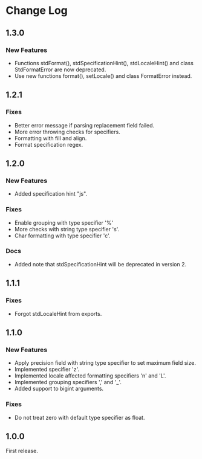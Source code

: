 # Change Log

## 1.3.0
### New Features
- Functions stdFormat(), stdSpecificationHint(), stdLocaleHint() and class StdFormatError are now deprecated.
- Use new functions format(), setLocale() and class FormatError instead.

## 1.2.1
### Fixes
- Better error message if parsing replacement field failed.
- More error throwing checks for specifiers.
- Formatting with fill and align.
- Format specification regex.

## 1.2.0
### New Features
- Added specification hint "js".
### Fixes
- Enable grouping with type specifier '%'
- More checks with string type specifier 's'.
- Char formatting with type specifier 'c'.
### Docs
- Added note that stdSpecificationHint will be deprecated in version 2.

## 1.1.1
### Fixes
- Forgot stdLocaleHint from exports.

## 1.1.0
### New Features
- Apply precision field with string type specifier to set maximum field size.
- Implemented specifier 'z'.
- Implemented locale affected formatting specifiers 'n' and 'L'.
- Implemented grouping specifiers ',' and '_'.
- Added support to bigint arguments.
### Fixes
- Do not treat zero with default type specifier as float.

## 1.0.0
First release.
